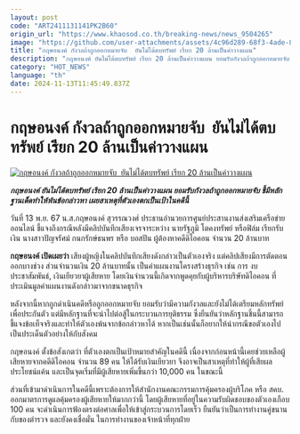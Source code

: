 ```yaml
---
layout: post
code: "ART2411131141PK2B60"
origin_url: "https://www.khaosod.co.th/breaking-news/news_9504265"
image: "https://github.com/user-attachments/assets/4c96d289-68f3-4ade-8af5-7e762d7418c0"
title: "กฤษอนงค์ กังวลถ้าถูกออกหมายจับ  ยันไม่ได้ตบทรัพย์ เรียก 20 ล้านเป็นค่าวางแผน"
description: "กฤษอนงค์ ยันไม่ได้ตบทรัพย์ เรียก 20 ล้านเป็นค่าวางแผน ยอมรับกังวลถ้าถูกออกหมายจับ ชี้มีหลักฐานเด็ดทำให้พ้นข้อกล่าวหา เผยสาเหตุที่ตัวเองตกเป็นเป้าในคดีนี้"
category: "HOT_NEWS"
language: "th"
date: 2024-11-13T11:45:49.837Z
---
```


# กฤษอนงค์ กังวลถ้าถูกออกหมายจับ  ยันไม่ได้ตบทรัพย์ เรียก 20 ล้านเป็นค่าวางแผน

[![กฤษอนงค์ กังวลถ้าถูกออกหมายจับ  ยันไม่ได้ตบทรัพย์ เรียก 20 ล้านเป็นค่าวางแผน](https://www.khaosod.co.th/wpapp/uploads/2024/11/Boss-TheiCon13-11-11.jpg "กฤษอนงค์ กังวลถ้าถูกออกหมายจับ  ยันไม่ได้ตบทรัพย์ เรียก 20 ล้านเป็นค่าวางแผน")](https://www.khaosod.co.th/wpapp/uploads/2024/11/Boss-TheiCon13-11-11.jpg)

_**กฤษอนงค์ ยันไม่ได้ตบทรัพย์ เรียก 20 ล้านเป็นค่าวางแผน ยอมรับกังวลถ้าถูกออกหมายจับ ชี้มีหลักฐานเด็ดทำให้พ้นข้อกล่าวหา เผยสาเหตุที่ตัวเองตกเป็นเป้าในคดีนี้**_

วันที่ 13 พ.ย. 67 น.ส.กฤษอนงค์ สุวรรณวงศ์ ประธานอำนวยการศูนย์ประสานงานส่งเสริมเครือข่ายออนไลน์ ชี้แจงถึงกรณีหลังมีคลิปบันทึกเสียงเจรจาระหว่าง นายรัฐภูมิ โตคงทรัพย์ หรือฟิล์ม เรียกรับเงิน นางสาวปัญจรัศม์ กนกรักษ์ธนพร หรือ บอสปัน ผู้ต้องหาคดีดิไอคอน จำนวน 20 ล้านบาท

**กฤษอนงค์ เปิดเผยว่า** เสียงผู้หญิงในคลิปบันทึกเสียงดังกล่าวเป็นตัวเองจริง แต่คลิปเสียงมีการตัดตอนออกบางช่วง ส่วนจำนวนเงิน 20 ล้านบาทนั้น เป็นค่าแผนงานโครงสร้างธุรกิจ เช่น การ งบประชาสัมพันธ์, เงินเยียวยาผู้เสียหาย โดยเงินจำนวนนี้เกิดจากพูดคุยกับผู้บริหารบริษัทดิไอคอน ที่ประเมินมูลค่าแผนงานดังกล่าวมาจากขนาดธุรกิจ

หลังจากนี้หากถูกดำเนินคดีหรือถูกออกหมายจับ ยอมรับว่ามีความกังวลและยังไม่ได้เตรียมหลักทรัพย์เพื่อประกันตัว แต่มีหลักฐานที่จะนำไปต่อสู้ในกระบวนการยุติธรรม ซึ่งยืนยันว่าหลักฐานชิ้นนี้สามารถชี้แจงข้อเท็จจริงและทำให้ตัวเองพ้นจากข้อกล่าวหาได้ หากเป็นเช่นนั้นก็อยากให้นำกรณีขอตัวเองไปเป็นประเด็นตัวอย่างให้กับสังคม

กฤษอนงค์ ตั้งข้อสังเกตว่า ที่ตัวเองตกเป็นเป้าหมายสำคัญในคดีนี้ เนื่องจากก่อนหน้านี้เคยช่วยเหลือผู้เสียหายจากคดีดิไอคอน จำนวน 89 คน ให้ได้รับเงินเยียวยา จึงอาจเป็นสาเหตุที่ทำให้ผู้ที่เสียผลประโยชน์แค้น และเป็นจุดเริ่มที่มีผู้เสียหายเพิ่มขึ้นกว่า 10,000 คน ในขณะนี้

ส่วนที่เข้ามาดำเนินการในคดีนี้เพราะต้องการให้สำนักงานคณะกรรมการคุ้มครองผู้บริโภค หรือ สคบ. ออกมาตรการดูแลคุ้มครองผู้เสียหายให้มากกว่านี้ โดยผู้เสียหายที่อยู่ในความรับผิดชอบของตัวเองเกือบ 100 คน จะดำเนินการฟ้องตรงต่อศาลเพื่อให้เข้าสู่กระบวนการโดยเร็ว ยืนยันว่าเป็นการทำงานคู่ขนานกับของตำรวจ และยังคงเชื่อมั่น ในการทำงานของเจ้าหน้าที่ทุกฝ่าย